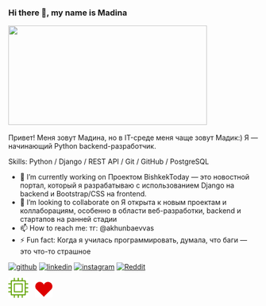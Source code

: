 ### Hi there 👋, my name is Madina
<img src="https://i.pinimg.com/originals/e6/61/c5/e661c504c2545cc2651b3acac81b76ab.gif" width="400" height="200"/>

Привет! Меня зовут Мадина, но в IT-среде меня чаще зовут Мадик:) Я — начинающий Python backend-разработчик.

Skills: Python / Django / REST API / Git / GitHub / PostgreSQL

- 🔭 I’m currently working on Проектом BishkekToday — это новостной портал, который я разрабатываю с использованием Django на backend и Bootstrap/CSS на frontend. 
- 👯 I’m looking to collaborate on Я открыта к новым проектам и коллаборациям, особенно в области веб-разработки, backend и стартапов на ранней стадии 
- 📫 How to reach me: тг: @akhunbaevvas 
- ⚡ Fun fact: Когда я училась программировать, думала, что баги — это что-то страшное 


[<img src='https://cdn.jsdelivr.net/npm/simple-icons@3.0.1/icons/github.svg' alt='github' height='40'>](https://github.com/MadiikCode)  [<img src='https://cdn.jsdelivr.net/npm/simple-icons@3.0.1/icons/linkedin.svg' alt='linkedin' height='40'>](https://www.linkedin.com/in/https://www.linkedin.com/in/madina-akhunbaeva-b00a44362?lipi=urn%3Ali%3Apage%3Ad_flagship3_profile_view_base_contact_details%3B%2B5JQ8JaQQTuD7OT9uwkn4w%3D%3D/)  [<img src='https://cdn.jsdelivr.net/npm/simple-icons@3.0.1/icons/instagram.svg' alt='instagram' height='40'>](https://www.instagram.com/akhunbaevvas/)  [<img src='https://cdn.jsdelivr.net/npm/simple-icons@3.0.1/icons/reddit.svg' alt='Reddit' height='40'>](https://www.reddit.com/user/Madii)  
                                      
<a href='https://docs.github.com/en/developers'><img src='https://raw.githubusercontent.com/acervenky/animated-github-badges/master/assets/devbadge.gif' width='40' height='40'></a> <a href='https://docs.github.com/en/github/supporting-the-open-source-community-with-github-sponsors'><img src='https://raw.githubusercontent.com/acervenky/animated-github-badges/master/assets/sponsorbadge.gif' width='35' height='35'></a>     


